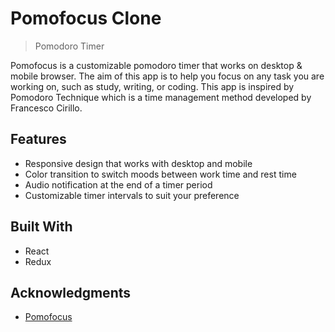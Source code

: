 # Pomofocus Clone

> Pomodoro Timer

Pomofocus is a customizable pomodoro timer that works on desktop & mobile browser. The aim of this app is to help you focus on any task you are working on, such as study, writing, or coding. This app is inspired by Pomodoro Technique which is a time management method developed by Francesco Cirillo.

## Features

- Responsive design that works with desktop and mobile
- Color transition to switch moods between work time and rest time
- Audio notification at the end of a timer period
- Customizable timer intervals to suit your preference

## Built With

- React
- Redux

## Acknowledgments

- [Pomofocus](https://pomofocus.io/app)
